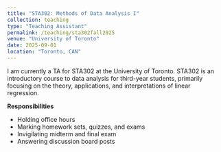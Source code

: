 ```yaml
---
title: "STA302: Methods of Data Analysis I"
collection: teaching
type: "Teaching Assistant"
permalink: /teaching/sta302fall2025
venue: "University of Toronto"
date: 2025-09-01
location: "Toronto, CAN"
---
```



I am currently a TA for STA302 at the University of Toronto. STA302 is an introductory course to data analysis for third-year students, primarily focusing on the theory, applications, and interpretations of linear regression. 

**Responsibilities**

- Holding office hours
- Marking homework sets, quizzes, and exams
- Invigilating midterm and final exam
- Answering discussion board posts
